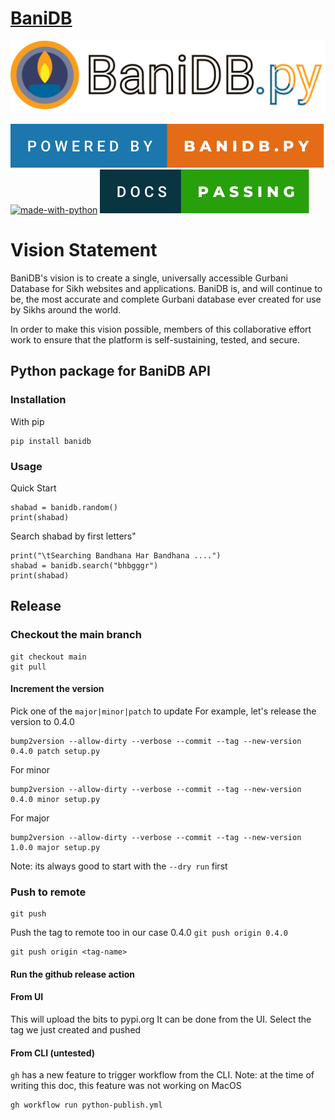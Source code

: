 # [BaniDB](https://pypi.org/user/KhalisFoundation/)
[![](bdb.svg)](http://banidb.com)

[![powered-by-banidb](banidbpy.svg)](https://https://github.com/KhalisFoundation/banidb-api-python/)
[![made-with-python](http://ForTheBadge.com/images/badges/made-with-python.svg)](https://www.python.org/)
[![docs-passing](docs-passing.svg)](banidbpy.rtfd.io)

# Vision Statement

BaniDB's vision is to create a single, universally accessible Gurbani Database for Sikh websites and applications. BaniDB is, and will continue to be, the most accurate and complete Gurbani database ever created for use by Sikhs around the world.

In order to make this vision possible, members of this collaborative effort work to ensure that the platform is self-sustaining, tested, and secure.

## Python package for BaniDB API

### Installation
With pip
```
pip install banidb
```

### Usage
Quick Start
```
shabad = banidb.random()
print(shabad)

```
Search shabad by first letters"
```
print("\tSearching Bandhana Har Bandhana ....")
shabad = banidb.search("bhbgggr")
print(shabad)
```


## Release
### Checkout the main branch
``` 
git checkout main
git pull
```

#### Increment the version 

Pick one of the `major|minor|patch` to update 
For example, let's release the version to 0.4.0

```
bump2version --allow-dirty --verbose --commit --tag --new-version 0.4.0 patch setup.py
```

For minor
``` 
bump2version --allow-dirty --verbose --commit --tag --new-version 0.4.0 minor setup.py

```

For major
```  
bump2version --allow-dirty --verbose --commit --tag --new-version 1.0.0 major setup.py

```

Note: its always good to start with the `--dry run` first

### Push to remote
```
git push

```
Push the tag to remote too
in our case 0.4.0 `git push origin 0.4.0`
```
git push origin <tag-name>
```

#### Run the github release action

#### From UI
This will upload the bits to pypi.org
It can be done from the UI. Select the tag we just created and pushed

#### From CLI (untested)
`gh` has a new feature to trigger workflow from the CLI. 
Note: at the time of writing this doc, this feature was not working on MacOS 
``` 
gh workflow run python-publish.yml
```

